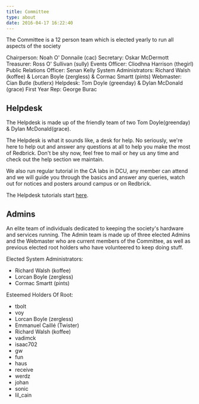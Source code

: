 ```yaml
---
title: Committee
type: about
date: 2016-04-17 16:22:40
---
```


The Committee is a 12 person team which is elected yearly to run all aspects of
the society

Chairperson:  Noah O' Donnaile (cac)
Secretary:  Oskar McDermott
Treasurer: Ross O' Sullivan (sully)
Events Officer: Cliodhna Harrison (thegirl)
Public Relations Officer: Senan Kelly
System Administrators: Richard Walsh (koffee) & Lorcan Boyle (zergless) & Cormac Smartt (pints)
Webmaster: Cian Butle (butlerx)
Helpdesk: Tom Doyle (greenday) & Dylan McDonald (grace)
First Year Rep: George Burac

## Helpdesk
The Helpdesk is made up of the friendly team of two Tom Doyle(greenday) & Dylan McDonald(grace).

The Helpdesk is what it sounds like, a desk for help. No seriously, we're here
to help out and answer any questions at all to help you make the most of
Redbrick. Don't be shy now, feel free to mail or hey us any time and check out
the help section we maintain.

We also run regular tutorial in the CA labs in DCU, any member can attend and we
will guide you through the basics and answer any queries, watch out for notices
and posters around campus or on Redbrick.

The Helpdesk tutorials start [here](http://wiki.redbrick.dcu.ie/mw/Helpdesk).

## Admins
An elite team of individuals dedicated to keeping the society's hardware and
services running. The Admin team is made up of three elected Admins and the
Webmaster who are current members of the Committee, as well as previous elected
root holders who have volunteered to keep doing stuff.

Elected System Administrators:
- Richard Walsh (koffee)
-  Lorcan Boyle (zergless)
-  Cormac Smartt (pints)

Esteemed Holders Of Root:
-  tbolt
-  voy
-  Lorcan Boyle (zergless)
-  Emmanuel Caillé (Twister)
-  Richard Walsh (koffee)
-  vadimck
-  isaac702
-  gw
-  fun
-  haus
-  receive
-  werdz
-  johan
-  sonic
-  lil_cain
